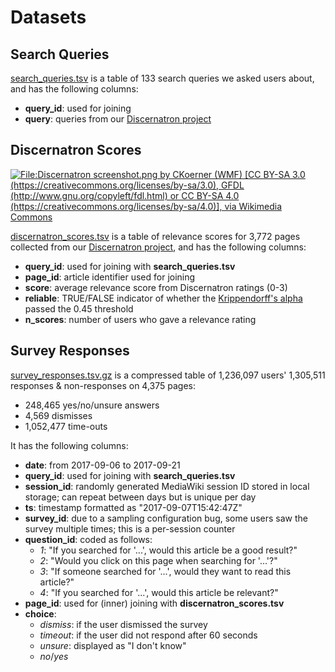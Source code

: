# Datasets

## Search Queries

[search_queries.tsv](search_queries.tsv) is a table of 133 search queries we asked users about, and has the following columns:

- **query_id**: used for joining
- **query**: queries from our [Discernatron project](https://www.mediawiki.org/wiki/Discernatron)

## Discernatron Scores

[![File:Discernatron screenshot.png by CKoerner (WMF) [CC BY-SA 3.0 (https://creativecommons.org/licenses/by-sa/3.0), GFDL (http://www.gnu.org/copyleft/fdl.html) or CC BY-SA 4.0 (https://creativecommons.org/licenses/by-sa/4.0)], via Wikimedia Commons](https://upload.wikimedia.org/wikipedia/commons/3/37/Discernatron_screenshot.png)](https://commons.wikimedia.org/wiki/File:Discernatron_screenshot.png)

[discernatron_scores.tsv](discernatron_scores.tsv) is a table of relevance scores for 3,772 pages collected from our [Discernatron project](https://www.mediawiki.org/wiki/Discernatron), and has the following columns:

- **query_id**: used for joining with **search_queries.tsv**
- **page_id**: article identifier used for joining
- **score**: average relevance score from Discernatron ratings (0-3)
- **reliable**: TRUE/FALSE indicator of whether the [Krippendorff's alpha](https://en.wikipedia.org/wiki/Krippendorff%27s_alpha) passed the 0.45 threshold
- **n_scores**: number of users who gave a relevance rating

## Survey Responses

[survey_responses.tsv.gz](survey_responses.tsv.gz) is a compressed table of 1,236,097 users' 1,305,511 responses & non-responses on 4,375 pages:

- 248,465 yes/no/unsure answers
- 4,569 dismisses
- 1,052,477 time-outs

It has the following columns:

- **date**: from 2017-09-06 to 2017-09-21
- **query_id**: used for joining with **search_queries.tsv**
- **session_id**: randomly generated MediaWiki session ID stored in local storage; can repeat between days but is unique per day
- **ts**: timestamp formatted as "2017-09-07T15:42:47Z"
- **survey_id**: due to a sampling configuration bug, some users saw the survey multiple times; this is a per-session counter
- **question_id**: coded as follows:
    - *1*: "If you searched for '...', would this article be a good result?"
    - *2*: "Would you click on this page when searching for '...'?"
    - *3*: "If someone searched for '...', would they want to read this article?"
    - *4*: "If you searched for '...', would this article be relevant?"
- **page_id**: used for (inner) joining with **discernatron_scores.tsv**
- **choice**:
    - *dismiss*: if the user dismissed the survey
    - *timeout*: if the user did not respond after 60 seconds
    - *unsure*: displayed as "I don't know"
    - *no*/*yes*

